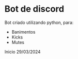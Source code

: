 # Bot de discord

Bot criado utilizando python, para:
- Banimentos
- Kicks
- Mutes

Inicio 29/03/2024
